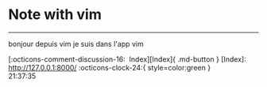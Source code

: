 <!---ID: note-17072023-213735--->
# __Note with vim__
----
bonjour depuis vim je suis dans l'app vim 


[:octicons-comment-discussion-16:&nbsp; Index][Index]{ .md-button }
[Index]: http://127.0.0.1:8000/
:octicons-clock-24:{ style=color:green }  
21:37:35  
<!--- ID: [Note with vim](week-29072023.md) --->
<!--- IDW: (/home/wz/wz-notes/docs/week-29072023.md)(note-17072023-213735.md) --->
